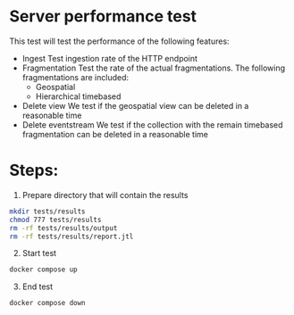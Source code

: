 # Server performance test
This test will test the performance of the following features:

- Ingest
    Test ingestion rate of the HTTP endpoint
- Fragmentation
    Test the rate of the actual fragmentations. The following fragmentations are included:
  - Geospatial
  - Hierarchical timebased
- Delete view
    We test if the geospatial view can be deleted in a reasonable time
- Delete eventstream
    We test if the collection with the remain timebased fragmentation can be deleted in a reasonable time

# Steps:

1. Prepare directory that will contain the results
```bash
mkdir tests/results
chmod 777 tests/results
rm -rf tests/results/output
rm -rf tests/results/report.jtl
```

2. Start test
```bash
docker compose up
```

3. End test
```bash
docker compose down
```
